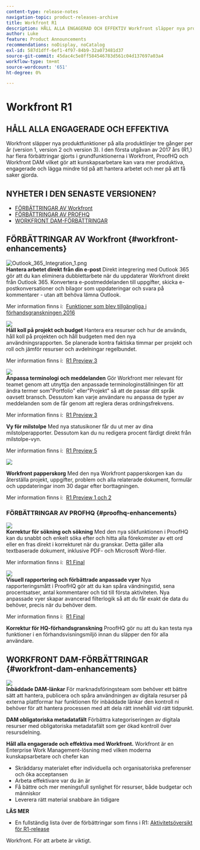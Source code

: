 ```yaml
---
content-type: release-notes
navigation-topic: product-releases-archive
title: Workfront R1
description: HÅLL ALLA ENGAGERAD OCH EFFEKTIV Workfront släpper nya produktfunktioner på alla produktlinjer tre gånger per år (version 1, version 2 och version 3). I den första utgåvan av 2017 års (R1,) har flera förbättringar gjorts i grundfunktionerna i Workfront, ProofHQ och Workfront DAM vilket gör att kunskapsarbetare kan vara mer produktiva, engagerade och lägga mindre tid på att hantera arbetet och mer på att få saker gjorda.
author: Luke
feature: Product Announcements
recommendations: noDisplay, noCatalog
exl-id: 587d1dff-6ef1-4f97-84b9-32a073481d37
source-git-commit: 45dac4c5e8ff584546783d561c04d137697a03a4
workflow-type: tm+mt
source-wordcount: '651'
ht-degree: 0%

---
```


# Workfront R1

## HÅLL ALLA ENGAGERADE OCH EFFEKTIVA

Workfront släpper nya produktfunktioner på alla produktlinjer tre gånger per år (version 1, version 2 och version 3). I den första utgåvan av 2017 års (R1,) har flera förbättringar gjorts i grundfunktionerna i Workfront, ProofHQ och Workfront DAM vilket gör att kunskapsarbetare kan vara mer produktiva, engagerade och lägga mindre tid på att hantera arbetet och mer på att få saker gjorda.

## NYHETER I DEN SENASTE VERSIONEN?

* [FÖRBÄTTRINGAR AV Workfront](#workfront-enhancements)
* [FÖRBÄTTRINGAR AV PROFHQ](#proofhq-enhancements)
* [WORKFRONT DAM-FÖRBÄTTRINGAR](#workfront-dam-enhancements)

## FÖRBÄTTRINGAR AV Workfront {#workfront-enhancements}

![Outlook_365_Integration_1.png](assets/outlook-365-integration-1-350x212.png)\
**Hantera arbetet direkt från din e-post**
Direkt integrering med Outlook 365 gör att du kan eliminera dubblettarbete när du uppdaterar Workfront direkt från Outlook 365. Konvertera e-postmeddelanden till uppgifter, skicka e-postkonversationer och bilagor som uppdateringar och svara på kommentarer - utan att behöva lämna Outlook.

Mer information finns i:  [Funktioner som blev tillgängliga i förhandsgranskningen 2016](../../../../product-announcements/product-releases/quarterly-release-archive/r1-release-activity/available-in-preview-in-2016.md)

![](assets/mceclip0-350x218.png)\
**Håll koll på projekt och budget**
Hantera era resurser och hur de används, håll koll på projekten och håll budgeten med den nya användningsrapporten. Se planerade kontra faktiska timmar per projekt och roll och jämför resurser och avdelningar regelbundet.

Mer information finns i:  [R1 Preview 3](../../../../product-announcements/product-releases/quarterly-release-archive/r1-release-activity/r1-preview-3.md)

![](assets/mceclip1-350x169.png)\
**Anpassa terminologi och meddelanden**
Gör Workfront mer relevant för teamet genom att utnyttja den anpassade terminologinställningen för att ändra termer som&quot;Portfolio&quot; eller&quot;Projekt&quot; så att de passar ditt språk oavsett bransch. Dessutom kan varje användare nu anpassa de typer av meddelanden som de får genom att reglera deras ordningsfrekvens.

Mer information finns i:  [R1 Preview 3](../../../../product-announcements/product-releases/quarterly-release-archive/r1-release-activity/r1-preview-3.md)

**Vy för milstolpe**
Med nya statusikoner får du ut mer av dina milstolperapporter. Dessutom kan du nu redigera procent färdigt direkt från milstolpe-vyn.

Mer information finns i:  [R1 Preview 5](../../../../product-announcements/product-releases/quarterly-release-archive/r1-release-activity/r1-preview-5.md)

![](assets/mceclip3-350x122.png)

**Workfront papperskorg**
Med den nya Workfront papperskorgen kan du återställa projekt, uppgifter, problem och alla relaterade dokument, formulär och uppdateringar inom 30 dagar efter borttagningen.

Mer information finns i:  [R1 Preview 1 och 2](../../../../product-announcements/product-releases/quarterly-release-archive/r1-release-activity/r1-peview-1-and-2.md)

### FÖRBÄTTRINGAR AV PROFHQ {#proofhq-enhancements}

![](assets/mceclip4-350x201.png)\
**Korrektur för sökning och sökning**
Med den nya sökfunktionen i ProofHQ kan du snabbt och enkelt söka efter och hitta alla förekomster av ett ord eller en fras direkt i korrekturet när du granskar. Detta gäller alla textbaserade dokument, inklusive PDF- och Microsoft Word-filer.

Mer information finns i:  [R1 Final](../../../../product-announcements/product-releases/quarterly-release-archive/r1-release-activity/r1-final.md)

![](assets/mceclip5-350x226.png)\
**Visuell rapportering och förbättrade anpassade vyer**
Nya rapporteringsmått i ProofHQ gör att du kan spåra vändningstid, sena procentsatser, antal kommentarer och tid till första aktiviteten. Nya anpassade vyer skapar avancerad filterlogik så att du får exakt de data du behöver, precis när du behöver dem.

Mer information finns i:  [R1 Final](../../../../product-announcements/product-releases/quarterly-release-archive/r1-release-activity/r1-final.md)

**Korrektur för HQ-förhandsgranskning**
ProofHQ gör nu att du kan testa nya funktioner i en förhandsvisningsmiljö innan du släpper den för alla användare.

## WORKFRONT DAM-FÖRBÄTTRINGAR {#workfront-dam-enhancements}

![](assets/mceclip6-350x195.png)\
**Inbäddade DAM-länkar**
För marknadsföringsteam som behöver ett bättre sätt att hantera, publicera och spåra användningen av digitala resurser på externa plattformar har funktionen för inbäddade länkar den kontroll ni behöver för att hantera processen med att dela rätt innehåll vid rätt tidpunkt.

**DAM obligatoriska metadatafält**
Förbättra kategoriseringen av digitala resurser med obligatoriska metadatafält som ger ökad kontroll över resursdelning.

**Håll alla engagerade och effektiva med Workfront.**
Workfront är en Enterprise Work Management-lösning med vilken moderna kunskapsarbetare och chefer kan

* Skräddarsy materialet efter individuella och organisatoriska preferenser och öka acceptansen
* Arbeta effektivare var du än är
* Få bättre och mer meningsfull synlighet för resurser, både budgetar och människor
* Leverera rätt material snabbare än tidigare

**LÄS MER**

* En fullständig lista över de förbättringar som finns i R1: [Aktivitetsöversikt för R1-release](../../../../product-announcements/product-releases/quarterly-release-archive/r1-release-activity/r1-release-activity-overview.md)

Workfront. För att arbete är viktigt.

